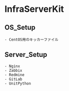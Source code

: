 # InfraServerKit

## OS_Setup
    - CentOS用のキッカーファイル

## Server_Setup
    - Nginx
    - Zabbix
    - Redmine
    - GitLab
    - UnitPython
